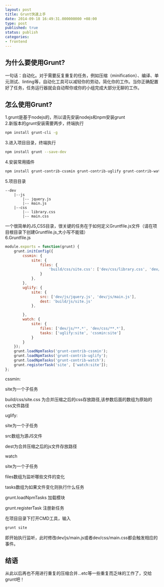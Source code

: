 ```yaml
---
layout: post
title: Grunt快速上手
date: 2014-09-18 16:49:31.000000000 +08:00
type: post
published: true
status: publish
categories:
- frontend
---
```


## 为什么要使用Grunt?
一句话：自动化。对于需要反复重复的任务，例如压缩（minification）、编译、单元测试、linting等，自动化工具可以减轻你的劳动，简化你的工作。当你正确配置好了任务，任务运行器就会自动帮你或你的小组完成大部分无聊的工作。
## 怎么使用Grunt?
1.grunt是基于nodejs的，所以请先安装nodejs和npm安装grunt   
2.新版本的grunt安装需要两步，终端执行   

```bash
npm install grunt-cli -g
```

3.进入项目目录，终端执行   

```bash
npm install grunt --save-dev
```

4.安装常用插件

```bash
npm install grunt-contrib-cssmin grunt-contrib-uglify grunt-contrib-watch --save-dev
```

5.项目目录

```
--dev
    |--js
        |-- jquery.js
        |-- main.js
    |--css
        |-- library.css
        |-- main.css
```

一个很简单的JS,CSS目录，很关键的任务在于如何定义Gruntfile.js文件（请在项目根目录下创建Gruntfile.js,大小写不能错）   
6.Gruntfile.js

```javascript
module.exports = function(grunt) {
    grunt.initConfig({
        cssmin: {
            site: {
                files: {
                    'build/css/site.css': ['dev/css/library.css', 'dev/css/main.css']
                }
            },
        },
        uglify: {
            site: {
                src: ['dev/js/jquery.js', 'dev/js/main.js'],
                dest: 'build/js/site.js'
            },

        },
        watch: {
            site: {
                files: ['dev/js/**.*', 'dev/css/**.*'],
                tasks: ['uglify:site', 'cssmin:site']
            }
        }
    });
    grunt.loadNpmTasks('grunt-contrib-cssmin');
    grunt.loadNpmTasks('grunt-contrib-uglify');
    grunt.loadNpmTasks('grunt-contrib-watch');
    grunt.registerTask('site', ['watch:site']);
};
```

cssmin:

site为一个子任务

build/css/site.css 为合并压缩之后的css存放路径,该参数后面的数组为原始的css文件路径

uglify:

site为一个子任务

src数组为源JS文件

dest为合并压缩之后的js文件存放路径

watch

site为一个子任务

files数组为监听哪些文件的变化

tasks数组为如果文件变化则执行什么任务

grunt.loadNpmTasks 加载模块

grunt.registerTask 注册新任务

在项目目录下打开CMD工具，输入

```bash
grunt site
```

即开始执行监听，此时修改dev/js/main.js或者dev/css/main.css都会触发相应的事件。

## 结语
从此以后再也不用进行重复的压缩合并...etc等一些重复而乏味的工作了，交给grunt吧！